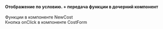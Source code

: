 #### Отображение по условию. + передача функции в дочерний компонент
Функции в компоненте NewCost   
Кнопка onClick в компоненте CostForm